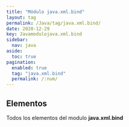 ```yaml
---
title: "Módulo java.xml.bind"
layout: tag
permalink: /Java/tag/java.xml.bind/
date: 2020-12-29
key: Javamodulojava.xml.bind
sidebar: 
  nav: java
aside: 
  toc: true
pagination: 
  enabled: true
  tag: "java.xml.bind"
  permalink: /:num/
---
```


<h2>Elementos</h2>
Todos los elementos del modulo <strong>java.xml.bind</strong>
